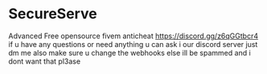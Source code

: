 # SecureServe
Advanced Free opensource fivem anticheat
https://discord.gg/z6qGGtbcr4 if u have any questions or need anything u can ask i our discord server just dm me 
also make sure u change the webhooks else ill be spammed and i dont want that pl3ase
